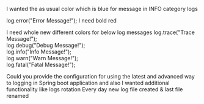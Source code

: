 I wanted the as usual color which is blue for message in INFO category logs 

log.error("Error Message!");  I need bold red
 
I need whole new different colors for below log messages
 log.trace("Trace Message!");      
 log.debug("Debug Message!");     
 log.info("Info Message!");     
 log.warn("Warn Message!");      
 log.fatal("Fatal Message!");
 
 Could you provide the configuration for using the latest and advanced way to logging in Spring boot application and also I wanted additional functionality like logs rotation Every day new log file created & last file renamed
